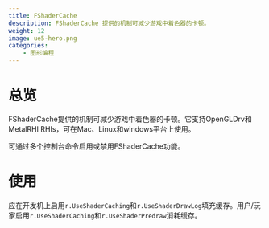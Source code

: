 ```yaml
---
title: FShaderCache
description: FShaderCache 提供的机制可减少游戏中着色器的卡顿。
weight: 12
image: ue5-hero.png
categories:
    - 图形编程
---
```

# 总览
FShaderCache提供的机制可减少游戏中着色器的卡顿。它支持OpenGLDrv和MetalRHI RHIs，可在Mac、Linux和windows平台上使用。

可通过多个控制台命令启用或禁用FShaderCache功能。

# 使用
应在开发机上启用`r.UseShaderCaching`和`r.UseShaderDrawLog`填充缓存。用户/玩家启用`r.UseShaderCaching`和`r.UseShaderPredraw`消耗缓存。